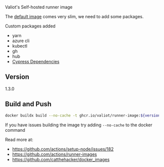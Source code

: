 Valiot's Self-hosted runner image

The [default image](https://github.com/actions/actions-runner-controller/blob/master/docs/about-arc.md#software-installed-in-the-runner-image) comes very slim, we need to add some packages.

Custom packages added
- yarn
- azure cli
- kubectl
- gh
- hub
- [Cypress Dependencies](https://docs.cypress.io/guides/continuous-integration/introduction#UbuntuDebian)

## Version
1.3.0

## Build and Push
```bash
docker buildx build --no-cache -t ghcr.io/valiot/runner-image:${version} -t ghcr.io/valiot/runner-image:latest . --platform=linux/amd64,linux/arm64 --push
```

If you have issues building the image try adding `--no-cache` to the docker command

Read more at:
- https://github.com/actions/setup-node/issues/182
- https://github.com/actions/runner-images
- https://github.com/catthehacker/docker_images
